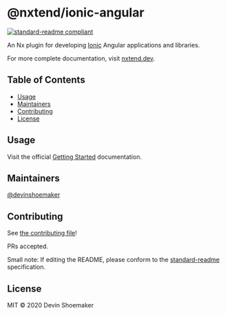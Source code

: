 # @nxtend/ionic-angular

[![standard-readme compliant](https://img.shields.io/badge/standard--readme-OK-green.svg?style=flat-square)](https://github.com/RichardLitt/standard-readme)

An Nx plugin for developing [Ionic](https://ionicframework.com/docs) Angular applications and libraries.

For more complete documentation, visit [nxtend.dev](https://nxtend.dev/docs/ionic-angular/overview).

## Table of Contents

- [Usage](#usage)
- [Maintainers](#maintainers)
- [Contributing](#contributing)
- [License](#license)

## Usage

Visit the official [Getting Started](https://nxtend.dev/docs/ionic-angular/getting-started) documentation.

## Maintainers

[@devinshoemaker](https://github.com/devinshoemaker)

## Contributing

See [the contributing file](../../contributing.md)!

PRs accepted.

Small note: If editing the README, please conform to the [standard-readme](https://github.com/RichardLitt/standard-readme) specification.

## License

MIT © 2020 Devin Shoemaker
